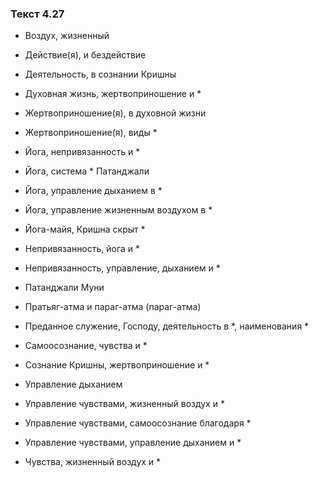 ### Текст 4.27

- Воздух, жизненный

- Действие(я), и бездействие

- Деятельность, в сознании Кришны

- Духовная жизнь, жертвоприношение и *

- Жертвоприношение(я), в духовной жизни

- Жертвоприношение(я), виды *

- Йога, непривязанность и *

- Йога, система * Патанджали

- Йога, управление дыханием в *

- Йога, управление жизненным воздухом в *

- Йога-майя, Кришна скрыт *

- Непривязанность, йога и *

- Непривязанность, управление, дыханием и *

- Патанджали Муни

- Пратьяг-атма и параг-атма (параг-атма)

- Преданное служение, Господу, деятельность в *, наименования *

- Самоосознание, чувства и *

- Сознание Кришны, жертвоприношение и *

- Управление дыханием

- Управление чувствами, жизненный воздух и *

- Управление чувствами, самоосознание благодаря *

- Управление чувствами, управление дыханием и *

- Чувства, жизненный воздух и *
	
